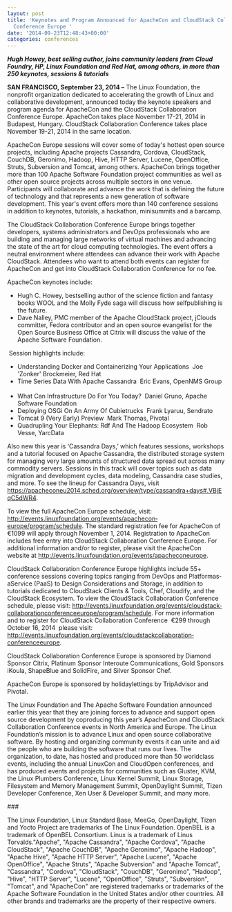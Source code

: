 ```yaml
---
layout: post
title: 'Keynotes and Program Announced for ApacheCon and CloudStack Collaboration
  Conference Europe '
date: '2014-09-23T12:48:43+00:00'
categories: conferences
---
```

<div> 
    <p><b><i>Hugh Howey, best selling author, joins community leaders from Cloud Foundry, HP, Linux Foundation and Red Hat, among others, in more than 250 keynotes, sessions &amp; tutorials</i></b></p> 
    <p><b>SAN FRANCISCO, September 23, 2014 –</b> The Linux Foundation, the nonprofit organization dedicated to accelerating the growth of Linux and collaborative development, announced today the keynote speakers and program agenda for ApacheCon and the CloudStack Collaboration Conference Europe. ApacheCon takes place November 17-­21, 2014 in Budapest, Hungary. CloudStack Collaboration Conference takes place November 19-­21, 2014 in the same location.</p> 
  </div> 
  <div>ApacheCon Europe sessions will cover some of today's hottest open source projects, including Apache projects Cassandra, Cordova, CloudStack, CouchDB, Geronimo, Hadoop, Hive, HTTP Server, Lucene, OpenOffice, Struts, Subversion and Tomcat, among others. ApacheCon brings together more than 100 Apache Software Foundation project communities as well as other open source projects across multiple sectors in one venue. Participants will collaborate and advance the work that is defining the future of technology and that represents a new generation of software development. This year's event offers more than 140 conference sessions in addition to keynotes, tutorials, a hackathon, mini­summits and a barcamp.&nbsp;</div> 
  <p> </p> 
  <div> 
    <p>The CloudStack Collaboration Conference Europe brings together developers, systems administrators and DevOps professionals who are building and managing large networks of virtual machines and advancing the state of the art for cloud computing technologies. The event offers a neutral environment where attendees can advance their work with Apache CloudStack. Attendees who want to attend both events can register for ApacheCon and get into CloudStack Collaboration Conference for no fee.&nbsp;</p> 
  </div> 
  <div>ApacheCon keynotes include: &nbsp;</div> 
  <div> 
    <ul> 
      <li>Hugh C. Howey, best­selling author of the science fiction and fantasy books WOOL and the Molly Fyde saga will discuss how self­publishing is the future.&nbsp;</li> 
      <li>Dave Nalley, PMC member of the Apache CloudStack project, jClouds committer, Fedora contributor and an open source evangelist for the Open Source Business Office at Citrix will discuss the value of the Apache Software Foundation. &nbsp;</li> 
    </ul> 
  </div> 
  <div>&nbsp;Session highlights include:&nbsp;</div> 
  <div> 
    <ul> 
      <li>Understanding Docker and Containerizing Your Applications ­ Joe 'Zonker' Brockmeier, Red Hat&nbsp;</li> 
      <li>Time Series Data With Apache Cassandra ­ Eric Evans, OpenNMS Group &nbsp;</li> 
      <li>What Can Infrastructure Do For You Today? ­ Daniel Gruno, Apache Software Foundation&nbsp;</li> 
      <li>Deploying OSGi On An Army Of Cubietrucks ­ Frank Lyaruu, Sendrato &nbsp;</li> 
      <li>Tomcat 9 (Very Early) Preview ­ Mark Thomas, Pivotal &nbsp;</li> 
      <li>Quadrupling Your Elephants: Rdf And The Hadoop Ecosystem ­ Rob Vesse, YarcData &nbsp;</li> 
    </ul> 
  </div> 
  <div> </div> 
  <div> 
    <p>Also new this year is ‘Cassandra Days,’ which features sessions, workshops and a tutorial focused on Apache Cassandra, the distributed storage system for managing very large amounts of structured data spread out across many commodity servers. Sessions in this track will cover topics such as data migration and development cycles, data modeling, Cassandra case studies, and more. To see the lineup for Cassandra Days, visit <a href="https://apacheconeu2014.sched.org/overview/type/cassandra+days#.VBjEqC5dWR4">https://apacheconeu2014.sched.org/overview/type/cassandra+days#.VBjEqC5dWR4</a>. &nbsp;</p> 
    <p>To view the full ApacheCon Europe schedule, visit: <a href="http://events.linuxfoundation.org/events/apachecon%ADeurope/program/schedule">http://events.linuxfoundation.org/events/apachecon­europe/program/schedule</a>. The standard registration fee for ApacheCon of €1099 will apply through November 1, 2014. Registration to ApacheCon includes free entry into CloudStack Collaboration Conference Europe. For additional information and/or to register, please visit the ApacheCon website at <a href="http://events.linuxfoundation.org/events/apachecon%ADeurope">http://events.linuxfoundation.org/events/apachecon­europe</a>. &nbsp;</p> 
  </div> 
  <div>CloudStack Collaboration Conference Europe highlights include 55+ conference sessions covering topics ranging from DevOps and Platform­as­a­Service (PaaS) to Design Considerations and Storage, in addition to tutorials dedicated to CloudStack Clients &amp; Tools, Chef, Cloudify, and the CloudStack Ecosystem. To view the CloudStack Collaboration Conference schedule, please visit: <a href="http://events.linuxfoundation.org/events/cloudstack%ADcollaboration%ADconference%ADeurope/program/schedule">http://events.linuxfoundation.org/events/cloudstack­collaboration­conference­europe/program/schedule</a>. For more information and to register for CloudStack Collaboration Conference ­ €299 through October 16, 2014 ­ please visit: <a href="http://events.linuxfoundation.org/events/cloudstack%ADcollaboration%ADconference%ADeurope">http://events.linuxfoundation.org/events/cloudstack­collaboration­conference­europe</a>. &nbsp;</div> 
  <p> </p> 
  <div> 
    <p>CloudStack Collaboration Conference Europe is sponsored by Diamond Sponsor Citrix, Platinum Sponsor Interoute Communications, Gold Sponsors iKoula, ShapeBlue and SolidFire, and Silver Sponsor Chef.&nbsp;</p> 
  </div> 
  <div>ApacheCon Europe is sponsored by holidaylettings by TripAdvisor and Pivotal. &nbsp;</div> 
  <p> </p> 
  <div> 
    <p>The Linux Foundation and The Apache Software Foundation announced earlier this year that they are joining forces to advance and support open source development by co­producing this year’s ApacheCon and CloudStack Collaboration Conference events in North America and Europe. The Linux Foundation’s mission is to advance Linux and open source collaborative software. By hosting and organizing community events it can unite and aid the people who are building the software that runs our lives. The organization, to date, has hosted and produced more than 50 world­class events, including the annual LinuxCon and CloudOpen conferences, and has produced events and projects for communities such as Gluster, KVM, the Linux Plumbers Conference, Linux Kernel Summit, Linux Storage, Filesystem and Memory Management Summit, OpenDaylight Summit, Tizen Developer Conference, Xen User &amp; Developer Summit, and many more.&nbsp;</p> 
  </div> 
  <div> 
    <p>###&nbsp;</p> 
  </div> 
  <div> 
    <p>The Linux Foundation, Linux Standard Base, MeeGo, OpenDaylight, Tizen and Yocto Project are trademarks of The Linux Foundation. OpenBEL is a trademark of OpenBEL Consortium. Linux is a trademark of Linus Torvalds.&quot;Apache&quot;, &quot;Apache Cassandra&quot;, &quot;Apache Cordova&quot;, &quot;Apache CloudStack&quot;, &quot;Apache CouchDB&quot;, &quot;Apache Geronimo&quot;, &quot;Apache Hadoop&quot;, &quot;Apache Hive&quot;, &quot;Apache HTTP Server&quot;, &quot;Apache Lucene&quot;, &quot;Apache OpenOffice&quot;, &quot;Apache Struts&quot;, &quot;Apache Subversion&quot; and &quot;Apache Tomcat&quot;, &quot;Cassandra&quot;, &quot;Cordova&quot;, &quot;CloudStack&quot;, &quot;CouchDB&quot;, &quot;Geronimo&quot;, &quot;Hadoop&quot;, &quot;Hive&quot;, &quot;HTTP Server&quot;, &quot;Lucene&quot;, &quot;OpenOffice&quot;, &quot;Struts&quot;, &quot;Subversion&quot;, &quot;Tomcat&quot;, and &quot;ApacheCon&quot; are registered trademarks or trademarks of the Apache Software Foundation in the United States and/or other countries. All other brands and trademarks are the property of their respective owners.</p> 
  </div>

